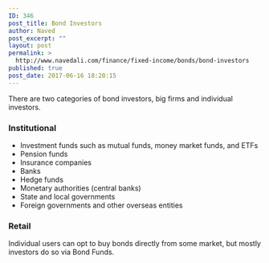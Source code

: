 ```yaml
---
ID: 346
post_title: Bond Investors
author: Naved
post_excerpt: ""
layout: post
permalink: >
  http://www.navedali.com/finance/fixed-income/bonds/bond-investors
published: true
post_date: 2017-06-16 18:20:15
---
```

There are two categories of bond investors, big firms and individual investors.
<h3>Institutional</h3>
<ul>
 	<li>Investment funds such as mutual funds, money market funds, and ETFs</li>
 	<li>Pension funds</li>
 	<li>Insurance companies</li>
 	<li>Banks</li>
 	<li>Hedge funds</li>
 	<li>Monetary authorities (central banks)</li>
 	<li>State and local governments</li>
 	<li>Foreign governments and other overseas entities</li>
</ul>
<h3>Retail</h3>
Individual users can opt to buy bonds directly from some market, but mostly investors do so via Bond Funds.